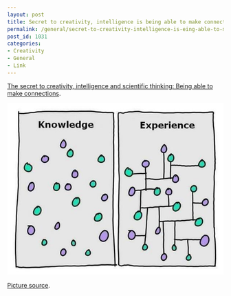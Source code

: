 ```yaml
---
layout: post
title: Secret to creativity, intelligence is being able to make connections
permalink: /general/secret-to-creativity-intelligence-is-eing-able-to-make-connections
post_id: 1031
categories:
- Creativity
- General
- Link
---
```


[The secret to creativity, intelligence and scientific thinking: Being able to make connections](http://blog.bufferapp.com/connections-in-the-brain-understanding-creativity-and-intelligenceconnections).

![](/images/knoweldge.jpg)

[Picture source](https://twitter.com/gapingvoid/statuses/423952995240648704).
